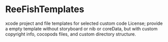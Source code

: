 # ReeFishTemplates
xcode project and file templates for selected custom code License; provide a empty template without storyboard or nib or coreData, but with custom copyright info, cocopods files, and custom directory structure.
